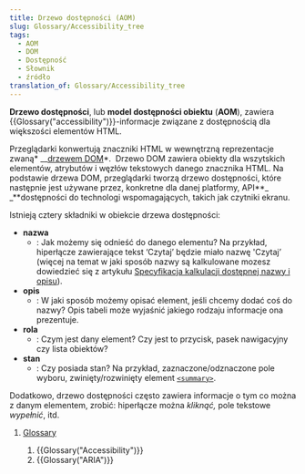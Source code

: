 ```yaml
---
title: Drzewo dostępności (AOM)
slug: Glossary/Accessibility_tree
tags:
  - AOM
  - DOM
  - Dostępność
  - Słownik
  - źródło
translation_of: Glossary/Accessibility_tree
---
```

**Drzewo dostępności**, lub **model dostępności obiektu** (**AOM**), zawiera {{Glossary("accessibility")}}-informacje związane z dostępnością dla większości elementów HTML.

Przeglądarki konwertują znaczniki HTML w wewnętrzną reprezentacje zwaną* \_\_[drzewem DOM](/pl/docs/Web/API/Document_object_model/How_to_create_a_DOM_tree)*.  Drzewo DOM zawiera obiekty dla wszytskich elementów, atrybutów i węzłów tekstowych danego znacznika HTML. Na podstawie drzewa DOM, przeglądarki tworzą drzewo dostępności, które następnie jest używane przez, konkretne dla danej platformy, API**\_ \_**dostępności do technologi wspomagających, takich jak czytniki ekranu.

Istnieją cztery składniki w obiekcie drzewa dostępności:

- **nazwa**
  - : Jak możemy się odnieść do danego elementu? Na przykład, hiperłącze zawierające tekst ‘Czytaj’ będzie miało nazwę 'Czytaj’ (więcej na temat w jaki sposób nazwy są kalkulowane mozesz dowiedzieć się z artykułu [Specyfikacja kalkulacji dostępnej nazwy i opisu](https://www.w3.org/TR/accname-1.1/)).
- **opis**
  - : W jaki sposób możemy opisać element, jeśli chcemy dodać coś do nazwy? Opis tabeli może wyjaśnić jakiego rodzaju informacje ona prezentuje.
- **rola**
  - : Czym jest dany element? Czy jest to przycisk, pasek nawigacyjny czy lista obiektów?
- **stan**
  - : Czy posiada stan? Na przykład, zaznaczone/odznaczone pole wyboru, zwinięty/rozwinięty element [`<summary>`](/en-US/docs/Web/HTML/Element/summary).

Dodatkowo, drzewo dostępności często zawiera informacje o tym co można z danym elementem, zrobić: hiperłącze można _kliknąć,_ pole tekstowe _wypełnić_, itd.

1.  [Glossary](/pl/docs/Glossary)

    1.  {{Glossary("Accessibility")}}
    2.  {{Glossary("ARIA")}}
